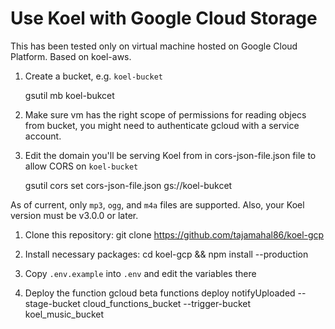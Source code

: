 # Use Koel with Google Cloud Storage

This has been tested only on virtual machine hosted on Google Cloud Platform.
Based on koel-aws.



1. Create a bucket, e.g. `koel-bucket`

    gsutil mb koel-bukcet
	
2. Make sure vm has the right scope of permissions for reading objecs from bucket, you might need to authenticate gcloud with a service account.

3. Edit the domain you'll be serving Koel from in cors-json-file.json file to allow CORS on `koel-bucket`

    gsutil cors set cors-json-file.json gs://koel-bukcet

As of current, only `mp3`, `ogg`, and `m4a` files are supported. Also, your Koel version must be v3.0.0 or later.

1. Clone this repository: 
    git clone https://github.com/tajamahal86/koel-gcp
	
2. Install necessary packages: 
     cd koel-gcp && npm install --production
	 
3. Copy `.env.example` into `.env` and edit the variables there

4. Deploy the function
    gcloud beta functions deploy notifyUploaded --stage-bucket cloud_functions_bucket --trigger-bucket  koel_music_bucket